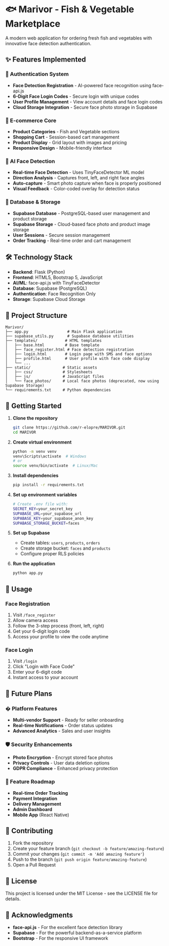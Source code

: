 # 🐟 Marivor - Fish & Vegetable Marketplace

A modern web application for ordering fresh fish and vegetables with innovative face detection authentication.

## ✨ Features Implemented

### 🔐 Authentication System
- **Face Detection Registration** - AI-powered face recognition using face-api.js
- **6-Digit Face Login Codes** - Secure login with unique codes
- **User Profile Management** - View account details and face login codes
- **Cloud Storage Integration** - Secure face photo storage in Supabase

### 🛒 E-commerce Core
- **Product Categories** - Fish and Vegetable sections
- **Shopping Cart** - Session-based cart management
- **Product Display** - Grid layout with images and pricing
- **Responsive Design** - Mobile-friendly interface

### 🤖 AI Face Detection
- **Real-time Face Detection** - Uses TinyFaceDetector ML model
- **Direction Analysis** - Captures front, left, and right face angles
- **Auto-capture** - Smart photo capture when face is properly positioned
- **Visual Feedback** - Color-coded overlay for detection status

### 💾 Database & Storage
- **Supabase Database** - PostgreSQL-based user management and product storage
- **Supabase Storage** - Cloud-based face photo and product image storage
- **User Sessions** - Secure session management
- **Order Tracking** - Real-time order and cart management

## 🛠️ Technology Stack

- **Backend**: Flask (Python)
- **Frontend**: HTML5, Bootstrap 5, JavaScript
- **AI/ML**: face-api.js with TinyFaceDetector
- **Database**: Supabase (PostgreSQL)
- **Authentication**: Face Recognition Only
- **Storage**: Supabase Cloud Storage

## 📁 Project Structure

```
Marivor/
├── app.py                 # Main Flask application
├── supabase_utils.py      # Supabase database utilities
├── templates/            # HTML templates
│   ├── base.html         # Base template
│   ├── face_register.html # Face detection registration
│   ├── login.html        # Login page with SMS and face options
│   ├── profile.html      # User profile with face code display
│   └── ...
├── static/              # Static assets
│   ├── css/             # Stylesheets
│   ├── js/              # JavaScript files
│   └── face_photos/     # Local face photos (deprecated, now using Supabase Storage)
└── requirements.txt     # Python dependencies
```

## 🚀 Getting Started

1. **Clone the repository**
   ```bash
   git clone https://github.com/r-elopre/MARIVOR.git
   cd MARIVOR
   ```

2. **Create virtual environment**
   ```bash
   python -m venv venv
   venv\Scripts\activate  # Windows
   # or
   source venv/bin/activate  # Linux/Mac
   ```

3. **Install dependencies**
   ```bash
   pip install -r requirements.txt
   ```

4. **Set up environment variables**
   ```bash
   # Create .env file with:
   SECRET_KEY=your_secret_key
   SUPABASE_URL=your_supabase_url
   SUPABASE_KEY=your_supabase_anon_key
   SUPABASE_STORAGE_BUCKET=faces
   ```

5. **Set up Supabase**
   - Create tables: `users`, `products`, `orders`
   - Create storage bucket: `faces` and `products`
   - Configure proper RLS policies

6. **Run the application**
   ```bash
   python app.py
   ```

## 🎯 Usage

### Face Registration
1. Visit `/face_register`
2. Allow camera access
3. Follow the 3-step process (front, left, right)
4. Get your 6-digit login code
5. Access your profile to view the code anytime

### Face Login
1. Visit `/login`
2. Click "Login with Face Code"
3. Enter your 6-digit code
4. Instant access to your account

## 🔮 Future Plans

### � Platform Features
- **Multi-vendor Support** - Ready for seller onboarding
- **Real-time Notifications** - Order status updates
- **Advanced Analytics** - Sales and user insights

### 🛡️ Security Enhancements
- **Photo Encryption** - Encrypt stored face photos
- **Privacy Controls** - User data deletion options
- **GDPR Compliance** - Enhanced privacy protection

### 🚀 Feature Roadmap
- **Real-time Order Tracking**
- **Payment Integration**
- **Delivery Management**
- **Admin Dashboard**
- **Mobile App** (React Native)

## 🤝 Contributing

1. Fork the repository
2. Create your feature branch (`git checkout -b feature/amazing-feature`)
3. Commit your changes (`git commit -m 'Add amazing feature'`)
4. Push to the branch (`git push origin feature/amazing-feature`)
5. Open a Pull Request

## 📄 License

This project is licensed under the MIT License - see the LICENSE file for details.

## 🙏 Acknowledgments

- **face-api.js** - For the excellent face detection library
- **Supabase** - For the powerful backend-as-a-service platform
- **Bootstrap** - For the responsive UI framework